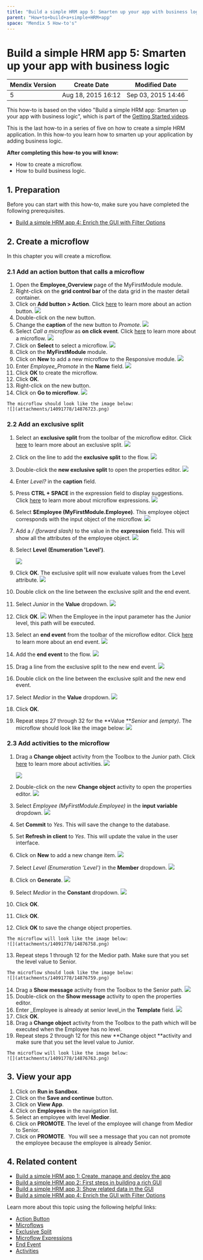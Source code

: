 ```yaml
---
title: "Build a simple HRM app 5: Smarten up your app with business logic"
parent: "How+to+build+a+simple+HRM+app"
space: "Mendix 5 How-to's"
---
```

# Build a simple HRM app 5: Smarten up your app with business logic

<table><thead><tr><th class="confluenceTh">Mendix Version</th><th class="confluenceTh">Create Date</th><th colspan="1" class="confluenceTh">Modified Date</th></tr></thead><tbody><tr><td class="confluenceTd">5</td><td class="confluenceTd">Aug 18, 2015 16:12</td><td colspan="1" class="confluenceTd">Sep 03, 2015 14:46</td></tr></tbody></table>

This how-to is based on the video "Build a simple HRM app: Smarten up your app with business logic", which is part of the [Getting Started videos](http://gettingstarted.mendixcloud.com/link/courses/gettingstarted).

This is the last how-to in a series of five on how to create a simple HRM application. In this how-to you learn how to smarten up your application by adding business logic.

**After completing this how-to you will know:**

*   How to create a microflow.
*   How to build business logic.

## 1. Preparation

Before you can start with this how-to, make sure you have completed the following prerequisites.

*   [Build a simple HRM app 4: Enrich the GUI with Filter Options](Build+a+simple+HRM+app+4+Enrich+the+GUI+with+Filter+Options)

## 2\. Create a microflow

In this chapter you will create a microflow.

### 2.1 Add an action button that calls a microflow

1.  Open the **Employee_Overview** page of the MyFirstModule module.
2.  Right-click on the **grid control bar** of the data grid in the master detail container.
3.  Click on **Add button > Action**. Click [here](/refguide5/Action+Button) to learn more about an action button.
    ![](attachments/14091778/14876716.png) 
4.  Double-click on the new button.
5.  Change the **caption** of the new button to _Promote_.
    ![](attachments/14091778/14876717.png) 
6.  Select _Call a microflow_ as **on click event**. Click [here](/refguide5/Microflows) to learn more about a microflow.
    ![](attachments/14091778/14876718.png) 
7.  Click on **Select** to select a microflow.
    ![](attachments/14091778/14876719.png) 
8.  Click on the **MyFirstModule** module.
9.  Click on **New** to add a new microflow to the Responsive module.
    ![](attachments/14091778/14876720.png) 
10.  Enter _Employee_Promote_ in the **Name** field.
    ![](attachments/14091778/14876721.png) 
11.  Click **OK** to create the microflow.
12.  Click **OK**.
13.  Right-click on the new button.
14.  Click on **Go to microflow**.
    ![](attachments/14091778/14876722.png) 

    The microflow should look like the image below:
    ![](attachments/14091778/14876723.png) 

### 2.2 Add an exclusive split

1.  Select an **exclusive split** from the toolbar of the microflow editor. Click [here](/refguide5/Exclusive+Split) to learn more about an exclusive split.
    ![](attachments/14091778/14876724.png) 
2.  Click on the line to add the **exclusive split** to the flow.
    ![](attachments/14091778/14876725.png) 
3.  Double-click the **new exclusive split** to open the properties editor.
    ![](attachments/14091778/14876727.png)
4.  Enter _Level?_ in the **caption** field. 
5.  Press **CTRL + SPACE** in the expression field to display suggestions. Click [here](/refguide5/Microflow+Expressions) to learn more about microflow expressions.
    ![](attachments/14091778/14876734.png) 
6.  Select **$Employee (MyFirstModule.Employee)**.
    This employee object corresponds with the input object of the microflow.
    ![](attachments/14091778/14876767.png)
7.  Add a _/ (forward slash)_ to the value in the **expression** field.
    This will show all the attributes of the employee object.
    ![](attachments/14091778/14876733.png)
8.  Select **Level** **(Enumeration 'Level')**.

    ![](attachments/14091778/14876732.png)
9.  Click **OK**.
    The exclusive split will now evaluate values from the Level attribute.
    ![](attachments/14091778/14876736.png) 
10.  Double click on the line between the exclusive split and the end event.

11.  Select _Junior_ in the **Value** dropdown.
    ![](attachments/14091778/14876738.png) 
12.  Click **OK**.
    ![](attachments/14091778/14876739.png)
    When the Employee in the input parameter has the Junior level, this path will be executed.
13.  Select an **end event** from the toolbar of the microflow editor. Click [here](/refguide5/End+Event) to learn more about an end event.
    ![](attachments/14091778/14876740.png) 
14.  Add the **end event** to the flow.
    ![](attachments/14091778/14876744.png)
15.  Drag a line from the exclusive split to the new end event.
    ![](attachments/14091778/14876743.png)
16.  Double click on the line between the exclusive split and the new end event.
17.  Select _Medior_ in the **Value** dropdown.
    ![](attachments/14091778/14876746.png)
18.  Click **OK**.
19.  Repeat steps 27 through 32 for the **Value **_Senior_ and _(empty)_.
    The microflow should look like the image below:
    ![](attachments/14091778/14876747.png)

### 2.3 Add activities to the microflow

1.  Drag a **Change object** activity from the Toolbox to the Junior path. Click [here](/refguide5/Activities) to learn more about activities.
    ![](attachments/14091778/14876750.png)

    ![](attachments/14091778/14876751.png)
2.  Double-click on the new **Change object** activity to open the properties editor.
    ![](attachments/14091778/14876752.png)
3.  Select _Employee (MyFirstModule.Employee)_ in the **input variable** dropdown.
    ![](attachments/14091778/14876753.png) 
4.  Set **Commit** to _Yes_. This will save the change to the database.
5.  Set **Refresh in client** to _Yes_. This will update the value in the user interface.
6.  Click on **New** to add a new change item.
    ![](attachments/14091778/14876754.png) 
7.  Select _Level (Enumeration 'Level')_ in the **Member** dropdown.
    ![](attachments/14091778/14876755.png) 
8.  Click on **Generate**.
    ![](attachments/14091778/14876756.png) 
9.  Select _Medior_ in the **Constant** dropdown.
    ![](attachments/14091778/14876757.png) 
10.  Click **OK**.
11.  Click **OK**.
12.  Click **OK** to save the change object properties.

    The microflow will look like the image below:
    ![](attachments/14091778/14876758.png) 
13.  Repeat steps 1 through 12 for the Medior path. Make sure that you set the level value to Senior.

    The microflow should look like the image below:
    ![](attachments/14091778/14876759.png)
14.  Drag a **Show message** activity from the Toolbox to the Senior path.
    ![](attachments/14091778/14876760.png) 
15.  Double-click on the **Show message** activity to open the properties editor. 
16.  Enter _Employee is already at senior level_in the **Template** field.
    ![](attachments/14091778/14876762.png)
17.  Click **OK**.
18.  Drag a **Change object** activity from the Toolbox to the path which will be executed when the Employee has no level.
19.  Repeat steps 2 through 12 for this new **Change object **activity and make sure that you set the level value to Junior.

    The microflow will look like the image below:
    ![](attachments/14091778/14876763.png) 

## 3\. View your app

1.  Click on **Run in Sandbox**.
2.  Click on the **Save and continue** button.
3.  Click on **View App**.
4.  Click on **Employees** in the navigation list.
5.  Select an employee with level **Medior**.
6.  Click on **PROMOTE**.
    The level of the employee will change from Medior to Senior.
7.  Click on **PROMOTE**. 
    You will see a message that you can not promote the employee because the employee is already Senior.

## 4\. Related content

*   [Build a simple HRM app 1: Create, manage and deploy the app](Build+a+simple+HRM+app+1+Create+manage+and+deploy+the+app)
*   [Build a simple HRM app 2: First steps in building a rich GUI](Build+a+simple+HRM+app+2+First+steps+in+building+a+rich+GUI)
*   [Build a simple HRM app 3: Show related data in the GUI](Build+a+simple+HRM+app+3+Show+related+data+in+the+GUI)
*   [Build a simple HRM app 4: Enrich the GUI with Filter Options](Build+a+simple+HRM+app+4+Enrich+the+GUI+with+Filter+Options)

Learn more about this topic using the following helpful links:

*   [Action Button](/refguide5/Action+Button)
*   [Microflows](/refguide5/Microflows)
*   [Exclusive Split](/refguide5/Exclusive+Split)
*   [Microflow Expressions](/refguide5/Microflow+Expressions)
*   [End Event](/refguide5/End+Event)
*   [Activities](/refguide5/Activities)
